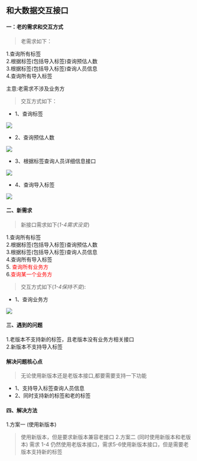## 和大数据交互接口
#### 一：老的需求和交互方式
> 老需求如下：

1.查询所有标签  
2.根据标签(包括导入标签)查询预估人数  
3.根据标签(包括导入标签)查询人员信息  
4.查询所有导入标签

主意:老需求不涉及业务方

> 交互方式如下：

- 1、查询标签

![](./img/营销核项目-读取标签流程图.jpg)


- 2、查询预估人数

![](./img/营销核项目-查询预估人数流程图.jpg)

- 3、根据标签查询人员详细信息接口

![](./img/营销核项目-根据标签查询人员信息接口.jpg)

- 4、查询导入标签

![](./img/营销核项目-查询导入标签.jpg)

#### 二、新需求
> 新接口需求如下(*1-4需求没变*)   
 
1.查询所有标签  
2.根据标签(包括导入标签)查询预估人数  
3.根据标签(包括导入标签)查询人员信息  
4.查询所有导入标签  
5.<font color=#FF0000> 查询所有业务方 </font>  
6.<font color=#FF0000>查询某一个业务方 </font> 

> 交互方式如下(*1-4保持不变*):
- 1、查询业务方

![](./img/营销核项目-查询标签业务方.jpg)


#### 三、遇到的问题
1.老版本不支持新的标签，且老版本没有业务方相关接口  
2.新版本不支持导入标签

#### 解决问题核心点
> 无论使用新版本还是老版本接口,都要需要支持一下功能

- 1、支持导入标签查询人员信息
- 2、同时支持新的标签和老的标签

#### 四、解决方法
1.方案一 (使用新版本)
> 使用新版本，但是要求新版本兼容老接口
2.方案二 (同时使用新版本和老版本)
> 需求 1-4 仍然使用老版本接口，需求5-6使用新版本接口，但是需要老版本支持新的标签